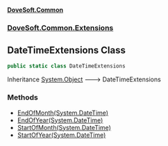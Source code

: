 #### [DoveSoft.Common](./index.md 'index')
### [DoveSoft.Common.Extensions](./DoveSoft-Common-Extensions.md 'DoveSoft.Common.Extensions')
## DateTimeExtensions Class
  
```csharp
public static class DateTimeExtensions
```
Inheritance [System.Object](https://docs.microsoft.com/en-us/dotnet/api/System.Object 'System.Object') &#129106; DateTimeExtensions  
### Methods
- [EndOfMonth(System.DateTime)](./DoveSoft-Common-Extensions-DateTimeExtensions-EndOfMonth(System-DateTime).md 'DoveSoft.Common.Extensions.DateTimeExtensions.EndOfMonth(System.DateTime)')
- [EndOfYear(System.DateTime)](./DoveSoft-Common-Extensions-DateTimeExtensions-EndOfYear(System-DateTime).md 'DoveSoft.Common.Extensions.DateTimeExtensions.EndOfYear(System.DateTime)')
- [StartOfMonth(System.DateTime)](./DoveSoft-Common-Extensions-DateTimeExtensions-StartOfMonth(System-DateTime).md 'DoveSoft.Common.Extensions.DateTimeExtensions.StartOfMonth(System.DateTime)')
- [StartOfYear(System.DateTime)](./DoveSoft-Common-Extensions-DateTimeExtensions-StartOfYear(System-DateTime).md 'DoveSoft.Common.Extensions.DateTimeExtensions.StartOfYear(System.DateTime)')
